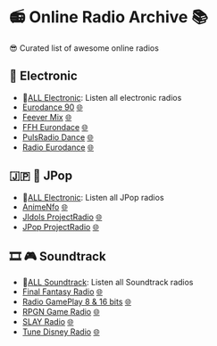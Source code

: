 # 📻 Online Radio Archive 📚

😎 Curated list of awesome online radios

## 💽 Electronic

- 🌟[ALL Electronic](https://raw.githubusercontent.com/RDCH106/online-radio-archive/master/Electronic/ALL_Electronic.m3u): Listen all electronic radios
- [Eurodance 90](https://raw.githubusercontent.com/RDCH106/online-radio-archive/master/Electronic/Eurodance-90.m3u) [🌐](http://eurodance90.fr/)
- [Feever Mix](https://raw.githubusercontent.com/RDCH106/online-radio-archive/master/Electronic/FeeverMix.m3u) [🌐](https://www.mixfeever.com/)
- [FFH Eurondace](https://raw.githubusercontent.com/RDCH106/online-radio-archive/master/Electronic/FFH-Eurodance.m3u) [🌐](http://ffheurodance.radio.es/)
- [PulsRadio Dance](https://raw.githubusercontent.com/RDCH106/online-radio-archive/master/Electronic/PulsRadio-Dance.m3u) [🌐](https://www.pulsradio.com/dance/)
- [Radio Eurodance](https://raw.githubusercontent.com/RDCH106/online-radio-archive/master/Electronic/Radio-Eurodance.m3u) [🌐](https://laut.fm/eurodance)

## 🇯🇵 🎤 JPop
- 🌟[ALL Electronic](https://raw.githubusercontent.com/RDCH106/online-radio-archive/master/JPop/ALL_JPop.m3u): Listen all JPop radios
- [AnimeNfo](https://raw.githubusercontent.com/RDCH106/online-radio-archive/master/Electronic/AnimeNfo.m3u) [🌐](https://www.animenfo.com/)
- [JIdols ProjectRadio](https://raw.githubusercontent.com/RDCH106/online-radio-archive/master/Electronic/JIdols-ProjectRadio.m3u) [🌐](https://www.j-popprojectradio.com/)
- [JPop ProjectRadio](https://raw.githubusercontent.com/RDCH106/online-radio-archive/master/Electronic/JPop-ProjectRadio.m3u) [🌐](https://www.j-popprojectradio.com/)


## 🎞️ 🎮 Soundtrack

- 🌟[ALL Soundtrack](https://raw.githubusercontent.com/RDCH106/online-radio-archive/master/Soundtrack/ALL_Soundtrack.m3u): Listen all Soundtrack radios
- [Final Fantasy Radio](https://raw.githubusercontent.com/RDCH106/online-radio-archive/master/Soundtrack/FinalFantasyRadio.m3u) [🌐](http://finalfantasyradio.co/)
- [Radio GamePlay 8 & 16 bits](https://raw.githubusercontent.com/RDCH106/online-radio-archive/master/Soundtrack/RadioGamePlay-8%2616bits.m3u) [🌐](https://www.radiogameplay.ru/)
- [RPGN Game Radio](https://raw.githubusercontent.com/RDCH106/online-radio-archive/master/Soundtrack/RPGN-GameRadio.m3u) [🌐](http://www.rpgamers.net/radio/)
- [SLAY Radio](https://raw.githubusercontent.com/RDCH106/online-radio-archive/master/Soundtrack/SLAY-Radio.m3u) [🌐](https://www.slayradio.org/)
- [Tune Disney Radio](https://raw.githubusercontent.com/RDCH106/online-radio-archive/master/Soundtrack/Tune-Disney-Radio.m3u) [🌐](http://www.tunedisney.com/home.html)
